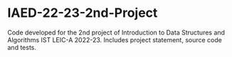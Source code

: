 # IAED-22-23-2nd-Project
Code developed for the 2nd project of Introduction to Data Structures and Algorithms IST LEIC-A 2022-23. Includes project statement, source code and tests.

